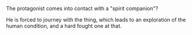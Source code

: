 The protagonist comes into contact with a "spirit companion"?

He is forced to journey with the thing, which leads to an exploration of the human condition, and a hard fought one at that.

